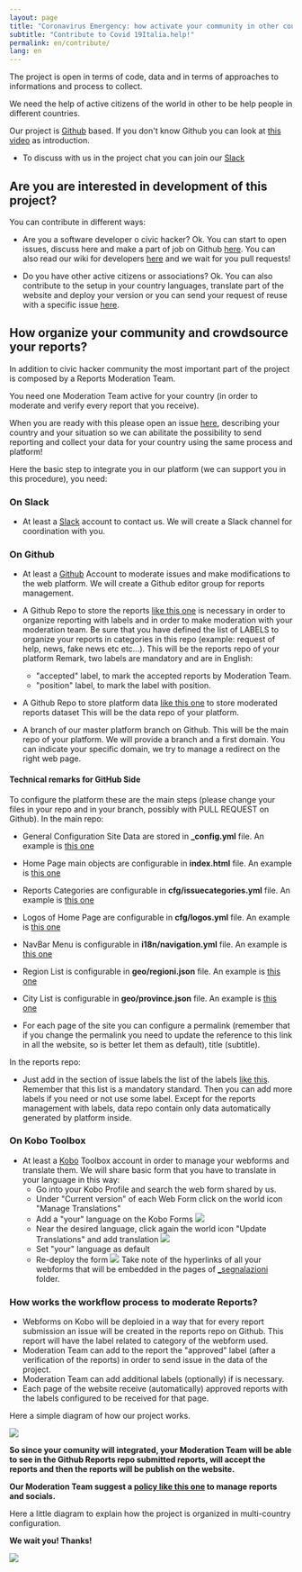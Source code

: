```yaml
---
layout: page
title: "Coronavirus Emergency: how activate your community in other countries"
subtitle: "Contribute to Covid 19Italia.help!"
permalink: en/contribute/
lang: en
---
```


The project is open in terms of code, data and in terms of approaches to informations and process to collect.

We need the help of active citizens of the world in other to be help people in different countries.

Our project is [Github](www.github.com) based. If you don't know Github you can look at [this video](https://www.youtube.com/watch?v=noZnOSpcjYY&t) as introduction.

* To discuss with us in the project chat you can join our [Slack](https://join.slack.com/t/covid19peoplehelp/shared_invite/zt-dbg7ctmp-ta7ZYJN5Lvvse1w0eCymMQ)

## Are you are interested in development of this project?

You can contribute in different ways:

* Are you a software developer o civic hacker? Ok. You can start to open issues, discuss here and make a part of job on Github [here](https://github.com/emergenzeHack/covid19italia/issues). You can also read our wiki for developers [here](https://www.covid19italia.help/en/wiki/) and we wait for you pull requests!

* Do you have other active citizens or associations? Ok. You can also contribute to the setup in your country languages, translate part of the website and deploy your version or you can send your request of reuse with a specific issue [here](https://github.com/emergenzeHack/covid19italia/issues).

## How organize your community and crowdsource your reports?

In addition to civic hacker community the most important part of the project is composed by a Reports Moderation Team.

You need one Moderation Team active for your country (in order to moderate and verify every report that you receive).

When you are ready with this please open an issue [here](https://github.com/emergenzehack/covid19italia/issues/new?title=%5BNewCountryCollaboration%5D), describing your country and your situation so we can abilitate the possibility to send reporting and collect your data for your country using the same process and platform!

Here the basic step to integrate you in our platform (we can support you in this procedure), you need:

### On Slack
- At least a [Slack](https://slack.com/intl/en-it/) account to contact us. We will create a Slack channel for coordination with you.

### On Github
- At least a [Github](www.github.com) Account to moderate issues and make modifications to the web platform. We will create a Github editor group for reports management.

- A Github Repo to store the reports [like this one](https://github.com/emergenzeHack/covid19italia_segnalazioni/issues) is necessary in order to organize reporting with labels and in order to make moderation with your moderation team.
Be sure that you have defined the list of LABELS to organize your reports in categories in this repo (example: request of help, news, fake news etc etc...). This will be the reports repo of your platform
Remark, two labels are mandatory and are in English:
  - "accepted" label, to mark the accepted reports by Moderation Team.
  - "position" label, to mark the label with position.

- A Github Repo to store platform data [like this one](https://github.com/emergenzeHack/covid19italia_data) to store moderated reports dataset This will be the data repo of your platform.

- A branch of our master platform branch on Github. This will be the main repo of your platform. We will provide a branch and a first domain. You can indicate your specific domain, we try to manage a redirect on the right web page.

#### Technical remarks for GitHub Side

To configure the platform these are the main steps (please change your files in your repo and in your branch, possibly with PULL REQUEST on Github). In the main repo:
- General Configuration Site Data are stored in **_config.yml** file. An example is [this one](https://github.com/emergenzeHack/covid19italia/blob/master/_config.yml)
- Home Page main objects are configurable in **index.html** file. An example is [this one](https://github.com/emergenzeHack/covid19italia/blob/master/index.html)
- Reports Categories are configurable in **cfg/issuecategories.yml** file. An example is [this one](https://github.com/emergenzeHack/covid19italia/blob/master/_data/cfg/issuecategories.yml)
- Logos of Home Page are configurable in **cfg/logos.yml** file. An example is [this one](https://github.com/emergenzeHack/covid19italia/blob/master/_data/cfg/logos.yml)
- NavBar Menu is configurable in **i18n/navigation.yml** file. An example is [this one](https://github.com/emergenzeHack/covid19italia/blob/master/_data/i18n/navigation.yml)
- Region List is configurable in **geo/regioni.json** file. An example is [this one](https://github.com/emergenzeHack/covid19italia/blob/master/_data/geo/regioni.json)
- City List is configurable in **geo/province.json** file. An example is [this one](https://github.com/emergenzeHack/covid19italia/blob/master/_data/geo/province.json)

- For each page of the site you can configure a permalink (remember that if you change the permalink you need to update the reference to this link in all the website, so is better let them as default), title (subtitle).


In the reports repo:
- Just add in the section of issue labels the list of the labels [like this](https://docs.google.com/spreadsheets/d/1a3N9kTjEs3FCzfw0_MmxYXq8z87m12kR-BndiFQfNEU/edit#gid=0). Remember that this list is a mandatory standard. Then you can add more labels if you need or not use some label. Except for the reports management with labels, data repo contain only data automatically generated by platform inside.

### On Kobo Toolbox
- At least a [Kobo](https://kobo.humanitarianresponse.info/) Toolbox account in order to manage your webforms and translate them. We will share basic form that you have to translate in your language in this way:
  - Go into your Kobo Profile and search the web form shared by us.
  - Under "Current version" of each Web Form click on the world icon "Manage Translations"
  - Add a "your" language on the Kobo Forms
  ![](https://forum-kobotoolbox-org.s3.dualstack.us-east-1.amazonaws.com/optimized/2X/0/0be1721da99bc245b0d1d1203a20690c30b7ae5e_2_690x281.png)
  - Near the desired language, click again the world icon "Update Translations" and add translation
  ![](https://forum-kobotoolbox-org.s3.dualstack.us-east-1.amazonaws.com/optimized/2X/2/2c41a2643b1b35ce5d96979637adbf4c1a195288_2_690x339.png)
  - Set "your" language as default
  - Re-deploy the form
  ![](https://user-images.githubusercontent.com/368961/33343306-cc3ad2b6-d452-11e7-971b-3480e6ae2257.png)
Take note of the hyperlinks of all your webforms that will be embedded in the pages of [_segnalazioni](https://github.com/emergenzeHack/covid19italia/tree/master/_segnalazioni) folder.

### How works the workflow process to moderate Reports?
- Webforms on Kobo will be deploied in a way that for every report submission an issue will be created in the reports repo on Github. This report will have the label related to category of the webform used.
- Moderation Team can add to the report the "approved" label (after a verification of the reports) in order to send issue in the data of the project.
- Moderation Team can add additional labels (optionally) if is necessary.
- Each page of the website receive (automatically) approved reports with the labels configured to be received for that page.

Here a simple diagram of how our project works.

![](https://raw.githubusercontent.com/emergenzeHack/covid19italia/master/images/process1.jpg)

**So since your comunity will integrated, your Moderation Team will be able to see in the Github Reports repo submitted reports, will accept the reports and then the reports will be publish on the website.**

**Our Moderation Team suggest a [policy like this one](../policy/) to manage reports and socials.**

Here a little diagram to explain how the project is organized in multi-country configuration.

**We wait you! Thanks!**

![](https://raw.githubusercontent.com/emergenzeHack/covid19italia/master/images/diagramma%20(1).png)